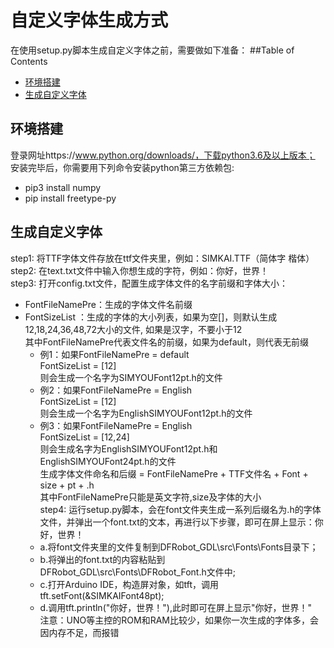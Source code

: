 # 自定义字体生成方式
在使用setup.py脚本生成自定义字体之前，需要做如下准备：
##Table of Contents
* [环境搭建](#环境搭建)
* [生成自定义字体](#生成自定义字体)
## 环境搭建
登录网址https://www.python.org/downloads/，下载python3.6及以上版本；<br>
安装完毕后，你需要用下列命令安装python第三方依赖包: <br>
 * pip3 install numpy
 * pip install freetype-py 

## 生成自定义字体
step1: 将TTF字体文件存放在ttf文件夹里，例如：SIMKAI.TTF（简体字 楷体）<br>
step2: 在text.txt文件中输入你想生成的字符，例如：你好，世界！<br>
step3: 打开config.txt文件，配置生成字体文件的名字前缀和字体大小：<br>
- FontFileNamePre：生成的字体文件名前缀<br>
- FontSizeList ：生成的字体的大小列表，如果为空[]，则默认生成12,18,24,36,48,72大小的文件, 如果是汉字，不要小于12<br>
    其中FontFileNamePre代表文件名的前缀，如果为default，则代表无前缀<br>
    * 例1：如果FontFileNamePre = default<br>
             FontSizeList = [12]<br>
    则会生成一个名字为SIMYOUFont12pt.h的文件<br>
    * 例2：如果FontFileNamePre = English<br>
             FontSizeList = [12]<br>
    则会生成一个名字为EnglishSIMYOUFont12pt.h的文件<br>
    * 例3：如果FontFileNamePre = English<br>
             FontSizeList = [12,24]<br>
    则会生成名字为EnglishSIMYOUFont12pt.h和EnglishSIMYOUFont24pt.h的文件<br>
生成字体文件命名和后缀 = FontFileNamePre + TTF文件名 + Font + size + pt + .h<br>
其中FontFileNamePre只能是英文字符,size及字体的大小<br>
step4: 运行setup.py脚本，会在font文件夹生成一系列后缀名为.h的字体文件，并弹出一个font.txt的文本，再进行以下步骤，即可在屏上显示：你好，世界！<br>
    * a.将font文件夹里的文件复制到DFRobot_GDL\src\Fonts\Fonts目录下；<br>
    * b.将弹出的font.txt的内容粘贴到DFRobot_GDL\src\Fonts\DFRobot_Font.h文件中;<br>
    * c.打开Arduino IDE，构造屏对象，如tft，调用tft.setFont(&SIMKAIFont48pt);<br>
    * d.调用tft.println("你好，世界！"),此时即可在屏上显示"你好，世界！"<br>
注意：UNO等主控的ROM和RAM比较少，如果你一次生成的字体多，会因内存不足，而报错<br>
